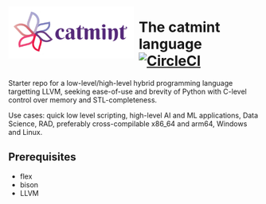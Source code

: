 <img src="Product.png"
     alt="The catmint language logo"
     style="float: left; margin-right: 10px;"
     width="50%" height="50%"/>
# The catmint language [![CircleCI](https://circleci.com/gh/drugescu/catmint.svg?style=shield)](https://circleci.com/gh/drugescu/catmint)
Starter repo for a low-level/high-level hybrid programming language targetting LLVM, seeking ease-of-use and brevity of Python with C-level control over memory and STL-completeness. 

Use cases: quick low level scripting, high-level AI and ML applications, Data Science, RAD, preferably cross-compilable x86_64 and arm64, Windows and Linux.

## Prerequisites
* flex
* bison
* LLVM
